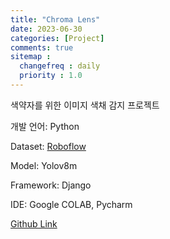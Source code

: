 ```yaml
---
title: "Chroma Lens"
date: 2023-06-30
categories: [Project]
comments: true
sitemap :
  changefreq : daily
  priority : 1.0
---
```


색약자를 위한 이미지 색채 감지 프로젝트

개발 언어: Python

Dataset: [Roboflow](https://universe.roboflow.com/msa-ciwxj/yoon-2)

Model: Yolov8m

Framework: Django

IDE: Google COLAB, Pycharm

[Github Link](https://github.com/oblsoun/chromalens)